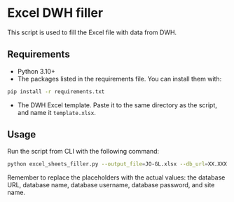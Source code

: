 # Excel DWH filler

This script is used to fill the Excel file with data from DWH.

## Requirements
- Python 3.10+
- The packages listed in the requirements file. You can install them with:
```bash
pip install -r requirements.txt
```
- The DWH Excel template. Paste it to the same directory as the script, and name it `template.xlsx`.

## Usage

Run the script from CLI with the following command:
```bash
python excel_sheets_filler.py --output_file=JO-GL.xlsx --db_url=XX.XXX.XX.XXX --db_name=PUTDBNAMEHERE --db_username=PUTDBUSERNAMEHERE --db_password=PUTPASSWORDHERE --site=JO-GL
```

Remember to replace the placeholders with the actual values: the database URL, database name, database username, database password, and site name.